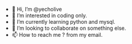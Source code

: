 - 👋 Hi, I’m @yecholive
- 👀 I’m interested in coding only.
- 🌱 I’m currently learning python and mysql.
- 💞️ I’m looking to collaborate on something else.
- 📫 How to reach me ? from my email.

<!---
yecholive/yecholive is a ✨ special ✨ repository because its `README.md` (this file) appears on your GitHub profile.
You can click the Preview link to take a look at your changes.
--->
